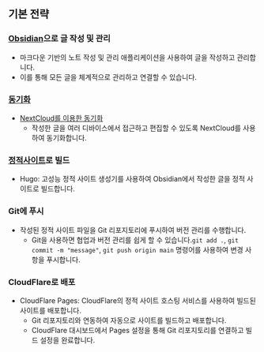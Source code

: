 ## 기본 전략

### [Obsidian](옵시디언이란.md)으로 글 작성 및 관리

- 마크다운 기반의 노트 작성 및 관리 애플리케이션을 사용하여 글을 작성하고 관리합니다.
- 이를 통해 모든 글을 체계적으로 관리하고 연결할 수 있습니다.
### [동기화](Obsidian/Guide/Setting/Sync/동기화%20방식)
- [NextCloud를 이용한 동기화](obsidian/guide/setting/sync/NextCloud를%20이용한%20동기화%20방법)
	- 작성한 글을 여러 디바이스에서 접근하고 편집할 수 있도록 NextCloud를 사용하여 동기화합니다.
###  [정적사이트](staticsite/about/StaticSite란)로 빌드
- Hugo: 고성능 정적 사이트 생성기를 사용하여 Obsidian에서 작성한 글을 정적 사이트로 빌드합니다.
### Git에 푸시
- 작성된 정적 사이트 파일을 Git 리포지토리에 푸시하여 버전 관리를 수행합니다.
    - Git을 사용하면 협업과 버전 관리를 쉽게 할 수 있습니다.`git add .`, `git commit -m "message"`, `git push origin main` 명령어를 사용하여 변경 사항을 푸시합니다.
### CloudFlare로 배포
- CloudFlare Pages: CloudFlare의 정적 사이트 호스팅 서비스를 사용하여 빌드된 사이트를 배포합니다.
    - Git 리포지토리와 연동하여 자동으로 사이트를 빌드하고 배포합니다.
    - CloudFlare 대시보드에서 Pages 설정을 통해 Git 리포지토리를 연결하고 빌드 설정을 완료합니다.